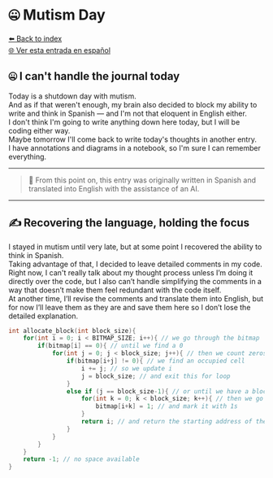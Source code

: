 # 🤐 Mutism Day

[⬅️ Back to index](../journal_index.md)  
[🌐 Ver esta entrada en español](../../es/entries/2025-07-24_allolab.es.md)

## 🤐 I can't handle the journal today

Today is a shutdown day with mutism.  
And as if that weren't enough, my brain also decided to block my ability to write and think in Spanish — and I'm not that eloquent in English either.  
I don't think I'm going to write anything down here today, but I will be coding either way.  
Maybe tomorrow I'll come back to write today's thoughts in another entry.  
I have annotations and diagrams in a notebook, so I'm sure I can remember everything.

---

> 📝 From this point on, this entry was originally written in Spanish and translated into English with the assistance of an AI.

---

##  ✍️ Recovering the language, holding the focus

I stayed in mutism until very late, but at some point I recovered the ability to think in Spanish.  
Taking advantage of that, I decided to leave detailed comments in my code.  
Right now, I can't really talk about my thought process unless I’m doing it directly over the code, but I also can’t handle simplifying the comments in a way that doesn’t make them feel redundant with the code itself.  
At another time, I’ll revise the comments and translate them into English, but for now I’ll leave them as they are and save them here so I don’t lose the detailed explanation.

```c
int allocate_block(int block_size){
    for(int i = 0; i < BITMAP_SIZE; i++){ // we go through the bitmap
        if(bitmap[i] == 0){ // until we find a 0
            for(int j = 0; j < block_size; j++){ // then we count zeros until...
                if(bitmap[i+j] != 0){ // we find an occupied cell
                    i += j; // so we update i
                    j = block_size; // and exit this for loop
                }
                else if (j == block_size-1){ // or until we have a block of the right size
                    for(int k = 0; k < block_size; k++){ // then we go back to the start of the block
                        bitmap[i+k] = 1; // and mark it with 1s
                    }
                    return i; // and return the starting address of the block
                }
            } 
        }
    }
    return -1; // no space available
}
